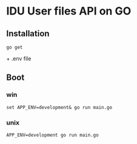 # IDU User files API on GO
## Installation

```
go get
```
\+ .env file

## Boot
### win
```
set APP_ENV=development& go run main.go
```
### unix
```
APP_ENV=development go run main.go
```